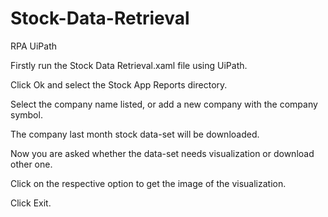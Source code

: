 # Stock-Data-Retrieval
RPA UiPath


Firstly run the Stock Data Retrieval.xaml file using UiPath.

Click Ok and select the Stock App Reports directory.

Select the company name listed, or add a new company with the company symbol.

The company last month stock data-set will be downloaded.

Now you are asked whether the data-set needs visualization or download other one.

Click on the respective option to get the image of the visualization.

Click Exit.
